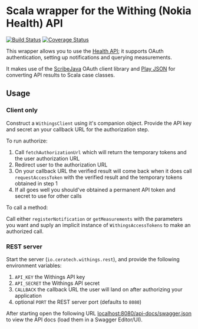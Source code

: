 # Scala wrapper for the Withing (Nokia Health) API

[![Build Status](https://travis-ci.org/Ceratech/withings-scala.svg?branch=master)](https://travis-ci.org/Ceratech/withings-scala)
[![Coverage Status](https://coveralls.io/repos/github/Ceratech/withings-scala/badge.svg?branch=master)](https://coveralls.io/github/Ceratech/withings-scala?branch=master)

This wrapper allows you to use the [Health API](https://developer.health.nokia.com/api/doc); it supports OAuth authentication, setting up notifications and querying measurements.

It makes use of the [ScribeJava](https://github.com/scribejava/scribejava) OAuth client library and [Play JSON](https://www.playframework.com/documentation/2.6.x/ScalaJson) for converting API results to Scala case classes.

## Usage

### Client only

Construct a `WithingsClient` using it's companion object. Provide the API key and secret an your callback URL for the authorization step.

To run authorize:

1. Call `fetchAuthorizationUrl` which will return the temporary tokens and the user authorization URL
2. Redirect user to the authorization URL
3. On your callback URL the verified result will come back when it does call `requestAccessToken` with the verified result and the temporary tokens obtained in step 1
4. If all goes well you should've obtained a permanent API token and secret to use for other calls

To call a method:

Call either `registerNotification` or `getMeasurements` with the parameters you want and suply an implicit instance of `WithingsAccessTokens` to make an authorized call.

### REST server

Start the server (`io.ceratech.withings.rest`), and provide the following environment variables:

1. `API_KEY` the Withings API key
2. `API_SECRET` the Withings API secret
3. `CALLBACK` the callback URL the user will land on after authorizing your application
4. optional `PORT` the REST server port (defaults to `8080`)

After starting open the following URL [localhost:8080/api-docs/swagger.json](localhost:8080/api-docs/swagger.json) to view the API docs (load them in a Swagger Editor/UI).

